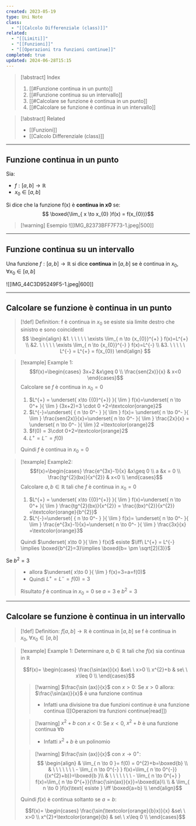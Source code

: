 ```yaml
---
created: 2023-05-19
type: Uni Note
class:
  - "[[Calcolo Differenziale (class)]]"
related:
  - "[[Limiti]]"
  - "[[Funzioni]]"
  - "[[Operazioni tra funzioni continue]]"
completed: true
updated: 2024-06-28T15:15
---
```


>[!abstract] Index
>1. [[#Funzione continua in un punto]]
>2. [[#Funzione continua su un intervallo]]
>3. [[#Calcolare se funzione è continua in un punto]]
>4. [[#Calcolare se funzione è continua in un intervallo]]

>[!abstract] Related
>- [[Funzioni]]
>- [[Calcolo Differenziale (class)]]

---
## Funzione continua in un punto

Sia:
- $f:[a,b]\to \mathbb{R}$
- $x_{0}\in [a,b]$

Si dice che la funzione f(x) è **continua in x0** se:
$$ \boxed{\lim_{ x \to x_{0} }f(x) = f(x_{0})}$$
>[!warning] Esempio
 >![[IMG_82373BFF7F73-1.jpeg|500]]

---
## Funzione continua su un intervallo

Una funzione $f:[a,b]\to \mathbb{R}$  si dice **continua** in $[a,b]$ se è continua in $x_{0}$, $\forall x_{0}\in[a,b]$

![[IMG_44C3D95249F5-1.jpeg|600]]

---
## Calcolare se funzione è continua in un punto

>[!def] Definition:
> f è continua in $x_{0}$ se esiste sia limite destro che sinistro e sono coincidenti 
>$$
>\begin{align}
>&1. \ \ \ \ \ \exists \lim_{ n \to {x_{0}}^{+} } f(x)=L^{+} \\
>&2. \ \ \ \ \ \exists \lim_{ n \to {x_{0}}^{-} } f(x)=L^{-} \\
>&3. \ \ \ \ \ L^{-} = L^{+} = f(x_{0}) 
>\end{align}
>$$

>[!example] Example 1:
>$$f(x)=\begin{cases}
>3x+2 &x\geq 0 \\
>\frac{sen(2x)}{x} & x<0
>\end{cases}$$
>Calcolare se $f$ è continua in $x_{0}=0$
>
>1) $L^{+} = \underset{ x\to {{0}^{+}} }{ \lim } f(x)=\underset{  n \to 0^+  }{ \lim } (3x+2)=3 \cdot 0 +2=\textcolor{orange}2$
>2) $L^{-}=\underset{ { n \to 0^- } }{ \lim } f(x)= \underset{ n \to 0^- }{ \lim } \frac{sen(2x)}{x}=\underset{  n \to 0^-   }{ \lim } \frac{2x}{x} = \underset{ n \to 0^- }{ \lim }2 =\textcolor{orange}2$
>3) $f(0) = 3\cdot 0+2=\textcolor{orange}2$
>4) $L^{+}=L^{-}=f(0)$ 
>
>Quindi $f$ è continua in $x_{0}=0$

>[!example] Example2:
>$$f(x)=\begin{cases}
> \frac{e^{3x}-1}{x} &x\geq 0 \\
> a &x = 0 \\
>\frac{tg^{2}(bx)}{x^{2}} & x<0 \\
>\end{cases}$$
>Calcolare $a,b \in \mathbb{R}$ tali che $f$ è continua in $x_{0}=0$
>
>1) $L^{+} = \underset{ x\to {{0}^{+}} }{ \lim } f(x)=\underset{  n \to 0^+  }{ \lim } \frac{tg^{2}(bx)}{x^{2}} = \frac{(bx)^{2}}{x^{2}} =\textcolor{orange}{b^{2}}$
>2) $L^{-}=\underset{ { n \to 0^- } }{ \lim } f(x)= \underset{ n \to 0^- }{ \lim } \frac{e^{3x}-1}{x}=\underset{  n \to 0^-   }{ \lim } \frac{3x}{x} =\textcolor{orange}3$
>
>Quindi $\underset{ x\to 0 }{ \lim } f(x)$ esiste $\iff\ L^{+} = L^{-} \implies \boxed{b^{2}=3}\implies \boxed{b= \pm \sqrt[2]{3}}$
>
Se $b^{2}=3$
>- allora $\underset{ x\to 0 }{ \lim } f(x)=3=a=f(0)$
>- Quindi $L^{+}=L^{-}=f(0) = 3$ 
>
>Risultato $f$ è continua in $x_{0}=0$ se $a=3$ e $b^{2}=3$

---
## Calcolare se funzione è continua in un intervallo


>[!def] Definition:
> $f[a,b]\to \mathbb{R}$ è continua in $[a,b]$ se f è continua in $x_{0},\ \forall x_{0}\in [a,b]$


>[!example] Example 1:
>Determinare $a, b\in\mathbb{R}$ tali che $f(x)$ sia continua in $\mathbb{R}$
>
>$$f(x)=
>\begin{cases}
>\frac{\sin(ax)}{x} &se\ \ x>0 \\
>x^{2}+b & se\ \ x\leq 0 \\
>\end{cases}$$ 
>
> >[!warning] $\frac{\sin (ax)}{x}$ con $x>0$:
> >Se $x>0$ allora: $\frac{\sin(ax)}{x}$ è una funzione continua
> >- Infatti una divisione tra due funzioni continue è una funzione continua ([[Operazioni tra funzioni continue|read]])
>
> >[!warning] $x^{2}+b$ con $x<0$:
> >Se $x<0$, $x^{2}+b$ è una funzione continua $\forall b$
> >- Infatti $x^{2}+b$ è un polinomio 
>
> >[!warning] $\frac{\sin (ax)}{x}$ con $x\to 0^{+}$:
> >$$ \begin{align}
> > & \lim_{ n \to 0 }= f(0) = 0^{2}+b=\boxed{b}  \\
> > & \ \ \ \ \ \ \ - \lim_{ n \to 0^{-} }  f(x)=\lim_{ n \to 0^{-}}{(x^{2}+b)}=\boxed{b }\\ 
> > & \ \ \ \ \ \ \ - \lim_{ n \to 0^{+} }  f(x)=\lim_{ n \to 0^{+}}{\frac{\sin(ax)}{x}}=\boxed{a}\\ \\
> > & \lim_{ n \to 0 }f(x)\text{ esiste } \iff \boxed{a=b}  \\
> >\end{align}$$
>
>Quindi $f(x)$ è continua soltanto se $a=b$:
>
>$$f(x)=
>\begin{cases}
>\frac{\sin(\textcolor{orange}{b}x)}{x} &se\ \ x>0 \\
>x^{2}+\textcolor{orange}{b} & se\ \ x\leq 0 \\
>\end{cases}$$
